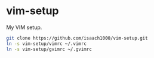 # vim-setup

My VIM setup.

```bash
git clone https://github.com/isaach1000/vim-setup.git
ln -s vim-setup/vimrc ~/.vimrc
ln -s vim-setup/gvimrc ~/.gvimrc
```

